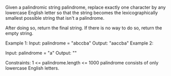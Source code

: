 Given a palindromic string palindrome, replace exactly one character by any lowercase English letter so that the string becomes the lexicographically smallest possible string that isn't a palindrome.

After doing so, return the final string.  If there is no way to do so, return the empty string.

Example 1:
Input: palindrome = "abccba"
Output: "aaccba"
Example 2:

Input: palindrome = "a"
Output: ""
 
Constraints:
1 <= palindrome.length <= 1000
palindrome consists of only lowercase English letters.